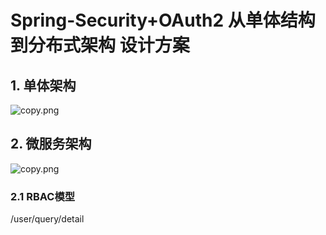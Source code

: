 # Spring-Security+OAuth2 从单体结构到分布式架构 设计方案

## 1. 单体架构

![copy.png](https://ae04.alicdn.com/kf/U890d7ea393244c11bc1dc1d77d5b9e3aE.jpg)

## 2. 微服务架构

![copy.png](https://ae01.alicdn.com/kf/U15595c187fb14cb7a079b91065d5eaabl.jpg)

### 2.1 RBAC模型

/user/query/detail